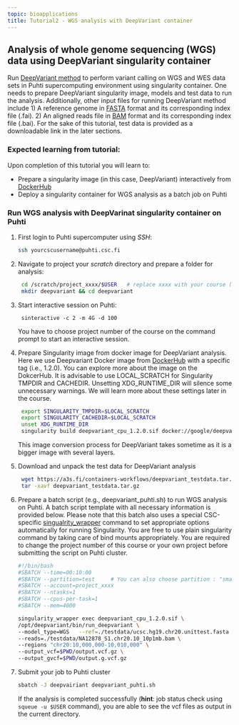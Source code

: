 ```yaml
---
topic: bioapplications
title: Tutorial2 - WGS analysis with DeepVariant container 
---
```


## Analysis of whole genome sequencing (WGS) data using DeepVariant singularity container
Run [DeepVariant method](https://github.com/google/deepvariant) to perform variant calling on WGS and WES data sets in Puhti supercomputing environment using singularity container. One needs to prepare DeepVariant singularity image, models and test data to run the analysis. Additionally, other input files for running DeepVariant method include 1) A reference genome in [FASTA](https://en.wikipedia.org/wiki/FASTA_format) format and its corresponding index file (.fai). 2) An aligned reads file in [BAM](http://genome.sph.umich.edu/wiki/BAM) format and its corresponding index file (.bai). For the sake of this tutorial, test data is provided as a downloadable link in the later sections. 

### Expected learning from tutorial:
Upon completion of this tutorial you will learn to: 
- Prepare a singularity image (in this case, DeepVariant) interactively from [DockerHub](https://hub.docker.com/)
- Deploy a singularity container for WGS analysis as a batch job on Puhti

### Run WGS analysis with DeepVarinat singularity container on Puhti

1. First login to Puhti supercomputer using *SSH*:
   ```bash
   ssh yourcscusername@puhti.csc.fi
   ```
2. Navigate to project your *scratch* directory and prepare a folder for analysis:
   ```bash
    cd /scratch/project_xxxx/$USER   # replace xxxx with your course (or own) project number
    mkdir deepvariant && cd deepvariant
   ```
4. Start interactive session on Puhti:
   ```
    sinteractive -c 2 -m 4G -d 100
   ```
    You have to choose project number of the course  on the command prompt to start an interactive session.

5. Prepare Singularity image from docker image for DeepVariant analysis. Here we use Deepvariant Docker image from [DockerHub](https://hub.docker.com/) with a
   specific tag (i.e., 1.2.0). You can explore more about the image on the DokcerHub. It is advisable to use LOCAL_SCRATCH for Singularity TMPDIR and CACHEDIR. 
   Unsetting XDG_RUNTIME_DIR will silence some unnecessary warnings. We will learn more about these settings later in the course.

   ```bash
    export SINGULARITY_TMPDIR=$LOCAL_SCRATCH
    export SINGULARITY_CACHEDIR=$LOCAL_SCRATCH
    unset XDG_RUNTIME_DIR
    singularity build deepvariant_cpu_1.2.0.sif docker://google/deepvariant:1.2.0
   ```
   This image conversion process for DeepVariant takes sometime as it is a bigger image with several layers.
6. Download and unpack the test data for DeepVariant analysis
   ```bash
    wget https://a3s.fi/containers-workflows/deepvariant_testdata.tar.gz
    tar -xavf deepvariant_testdata.tar.gz
   ```
7. Prepare a batch script (e.g., deepvariant_puhti.sh) to run WGS analysis on Puhti. A batch script template with all necessary information is provided below. 
  Please note that this batch also uses a special CSC-specific [singualrity_wrapper](https://docs.csc.fi/computing/containers/run-existing/) command to set
  appropriate options automatically for running Singularity. You are free to use plain singularity command by taking care of bind mounts appropriately. You
  are required to change the project number of this course or your own project before submitting the script on Puhti cluster.
   
   ```bash
   #!/bin/bash
   #SBATCH --time=00:10:00
   #SBATCH --partition=test     # You can also choose partition : "small" for this toy example
   #SBATCH --account=project_xxxx
   #SBATCH --ntasks=1
   #SBATCH --cpus-per-task=1
   #SBATCH --mem=4000

   singularity_wrapper exec deepvariant_cpu_1.2.0.sif \
   /opt/deepvariant/bin/run_deepvariant \
   --model_type=WGS   --ref=./testdata/ucsc.hg19.chr20.unittest.fasta \
   --reads=./testdata/NA12878_S1.chr20.10_10p1mb.bam \
   --regions "chr20:10,000,000-10,010,000" \
   --output_vcf=$PWD/output.vcf.gz \
   --output_gvcf=$PWD/output.g.vcf.gz
   ```
8. Submit your job to Puhti cluster

   ```bash
   sbatch -J deepvairiant deepvariant_puhti.sh
   ```
   If the analysis is completed successfully (**hint**: job status check using `squeue -u $USER` command), you are able to see the vcf files as output in the current directory.
